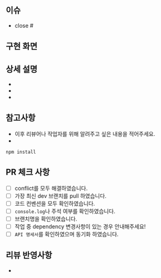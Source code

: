 ## 이슈

- close #

## 구현 화면

## 상세 설명

-
-
-

## 참고사항

- 이후 리뷰어나 작업자를 위해 알려주고 싶은 내용을 적어주세요.
-

```
npm install
```

## PR 체크 사항

- [ ] conflict를 모두 해결하였습니다.
- [ ] 가장 최신 dev 브랜치를 pull 하였습니다.
- [ ] 코드 컨벤션을 모두 확인하였습니다.
- [ ] `console.log`나 주석 여부를 확인하였습니다.
- [ ] 브랜치명을 확인하였습니다.
- [ ] 작업 중 dependency 변경사항이 있는 경우 안내해주세요!
- [ ] `API 명세서`를 확인하였으며 동기화 하였습니다.

## 리뷰 반영사항

-
